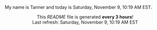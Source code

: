 My name is Tanner and today is Saturday, November 9, 10:19 AM EST.

<p align="center">This <i>README</i> file is generated <b>every 3 hours</b>!</br>Last refresh: Saturday, November 9, 10:19 AM EST<br /></p>
